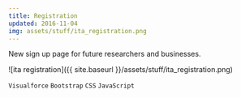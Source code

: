 ```yaml
---
title: Registration
updated: 2016-11-04
img: assets/stuff/ita_registration.png
---
```


New sign up page for future researchers and businesses. 

![ita registration]({{ site.baseurl }}/assets/stuff/ita_registration.png) 
 
`Visualforce` `Bootstrap` `CSS` `JavaScript` 
